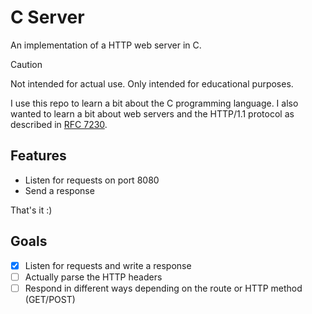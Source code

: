 # C Server
An implementation of a HTTP web server in C.

> [!CAUTION]
> Not intended for actual use. Only intended for educational purposes.

I use this repo to learn a bit about the C programming language. I also wanted to learn a bit about web servers and the HTTP/1.1 protocol as described in [RFC 7230](https://datatracker.ietf.org/doc/html/rfc7230).

## Features
- Listen for requests on port 8080
- Send a response


That's it :)

## Goals
- [x] Listen for requests and write a response
- [ ] Actually parse the HTTP headers
- [ ] Respond in different ways depending on the route or HTTP method (GET/POST)
